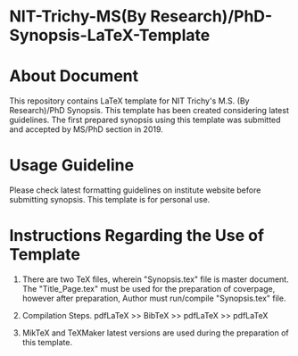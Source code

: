 # NIT-Trichy-MS(By Research)/PhD-Synopsis-LaTeX-Template
# About Document
This repository contains LaTeX template for NIT Trichy's M.S. (By Research)/PhD Synopsis. 
This template has been created considering latest guidelines.
The first prepared synopsis using this template was submitted and accepted by MS/PhD section in 2019.

# Usage Guideline
Please check latest formatting guidelines on institute website before submitting synopsis.
This template is for personal use. 

# Instructions Regarding the Use of Template
1. There are two TeX files, wherein "Synopsis.tex" file is master document. The "Title_Page.tex" must be used for the preparation of coverpage, however after preparation, Author must run/compile "Synopsis.tex" file.

2. Compilation Steps. pdfLaTeX >> BibTeX >> pdfLaTeX >> pdfLaTeX

3. MikTeX and TeXMaker latest versions are used during the preparation of this template.
